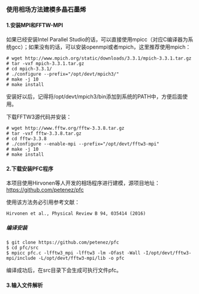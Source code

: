 ### 使用相场方法建模多晶石墨烯

#### 1.安装MPI和FFTW-MPI

如果已经安装Intel Parallel Studio的话，可以直接使用mpicc（对应C编译器为系统gcc）；如果没有的话，可以安装openmpi或者mpich，这里推荐使用mpich：

```
# wget http://www.mpich.org/static/downloads/3.3.1/mpich-3.3.1.tar.gz
# tar -vxf mpich-3.3.1.tar.gz
# cd mpich-3.3.1/
# ./configure --prefix="/opt/devt/mpich3/"
# make -j 10
# make install
```
安装好以后，记得将/opt/devt/mpich3/bin添加到系统的PATH中，方便后面使用。

下载FFTW3源代码并安装：

```
# wget http://www.fftw.org/fftw-3.3.8.tar.gz
# tar -vxf fftw-3.3.8.tar.gz
# cd fftw-3.3.8
# ./configure --enable-mpi --prefix="/opt/devt/fftw3-mpi"
# make -j 10
# make install
```

#### 2.下载安装PFC程序

本项目使用Hirvonen等人开发的相场程序进行建模，源项目地址：https://github.com/petenez/pfc

使用该方法务必引用参考文献：
```
Hirvonen et al., Physical Review B 94, 035414 (2016)
```

##### 编译安装
```
$ git clone https://github.com/petenez/pfc
$ cd pfc/src
$ mpicc pfc.c -lfftw3_mpi -lfftw3 -lm -Ofast -Wall -I/opt/devt/fftw3-mpi/include -L/opt/devt/fftw3-mpi/lib -o pfc
```
编译成功后，在src目录下会生成可执行文件pfc。

#### 3.输入文件解析
